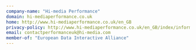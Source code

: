 ```yaml
---
company-name: "Hi-media Performance"
domain: hi-mediaperformance.co.uk
home: http://www.hi-mediaperformance.co.uk/en_GB
privacy-policy: http://www.hi-mediaperformance.co.uk/en_GB/index/informations-legales/optout
email: contactperformanceuk@hi-media.com
member-of: "European Data Interactive Alliance"
---
```





